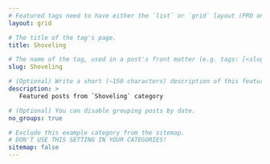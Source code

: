 ```yaml
---
# Featured tags need to have either the `list` or `grid` layout (PRO only).
layout: grid

# The title of the tag's page.
title: Shoveling

# The name of the tag, used in a post's front matter (e.g. tags: [<slug>]).
slug: Shoveling

# (Optional) Write a short (~150 characters) description of this featured tag.
description: >
   Featured posts from `Shoveling` category

# (Optional) You can disable grouping posts by date.
no_groups: true

# Exclude this example category from the sitemap.
# DON'T USE THIS SETTING IN YOUR CATEGORIES!
sitemap: false
---
```

